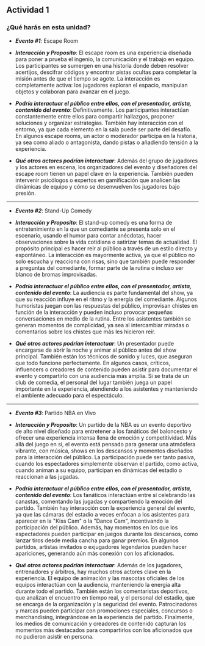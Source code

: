 ## Actividad 1

### ¿Qué harás en esta unidad?

- ***Evento #1***: Escape Room

- ***Interacción y Proposito***: El escape room es una experiencia diseñada para poner a prueba el ingenio, la comunicación y el trabajo en equipo. Los participantes se
 sumergen en una historia donde deben resolver acertijos, descifrar códigos y encontrar pistas ocultas para completar la misión antes de que el tiempo se agote. La interacción es
 completamente activa: los jugadores exploran el espacio, manipulan objetos y colaboran para avanzar en el juego.

- ***Podría interactuar el público entre ellos, con el presentador, artista, contenido del evento***: Definitivamente. Los participantes interactúan constantemente entre ellos para
 compartir hallazgos, proponer soluciones y organizar estrategias. También hay interacción con el entorno, ya que cada elemento en la sala puede ser parte del desafío.
 En algunos escape rooms, un actor o moderador participa en la historia, ya sea como aliado o antagonista, dando pistas o añadiendo tensión a la experiencia.

- ***Qué otros actores podrían interactuar***: Además del grupo de jugadores y los actores en escena, los organizadores del evento y diseñadores del escape room tienen un papel clave
 en la experiencia. También pueden intervenir psicólogos o expertos en gamificación que analicen las dinámicas de equipo y cómo se desenvuelven los jugadores bajo presión.


______________________________________________________________________________________________________________________________________________________________________________

- ***Evento #2***: Stand-Up Comedy

- ***Interacción y Proposito***: El stand-up comedy es una forma de entretenimiento en la que un comediante se presenta solo en el escenario, usando el humor para contar anécdotas, hacer observaciones sobre la vida cotidiana o satirizar temas de actualidad. El propósito principal es hacer reír al público a través de un estilo directo y espontáneo. La interacción es mayormente activa, ya que el público no solo escucha y reacciona con risas, sino que también puede responder a preguntas del comediante, formar parte de la rutina o incluso ser blanco de bromas improvisadas.

- ***Podría interactuar el público entre ellos, con el presentador, artista, contenido del evento***: La audiencia es parte fundamental del show, ya que su reacción influye en el ritmo y la energía del comediante. Algunos humoristas juegan con las respuestas del público, improvisan chistes en función de la interacción y pueden incluso provocar pequeñas conversaciones en medio de la rutina. Entre los asistentes también se generan momentos de complicidad, ya sea al intercambiar miradas o comentarios sobre los chistes que más les hicieron reír.

- ***Qué otros actores podrían interactuar***: Un presentador puede encargarse de abrir la noche y animar al público antes del show principal. También están los técnicos de sonido y luces, que aseguran que todo funcione perfectamente. En algunos casos, críticos, influencers o creadores de contenido pueden asistir para documentar el evento y compartirlo con una audiencia más amplia. Si se trata de un club de comedia, el personal del lugar también juega un papel importante en la experiencia, atendiendo a los asistentes y manteniendo el ambiente adecuado para el espectáculo.


______________________________________________________________________________________________________________________________________________________________________________

- ***Evento #3***: Partido NBA en Vivo

- ***Interacción y Proposito***: Un partido de la NBA es un evento deportivo de alto nivel diseñado para entretener a los fanáticos del baloncesto y ofrecer una experiencia intensa llena de emoción y competitividad. Más allá del juego en sí, el evento está pensado para generar una atmósfera vibrante, con música, shows en los descansos y momentos diseñados para la interacción del público. La participación puede ser tanto pasiva, cuando los espectadores simplemente observan el partido, como activa, cuando animan a su equipo, participan en dinámicas del estadio o reaccionan a las jugadas.

- ***Podría interactuar el público entre ellos, con el presentador, artista, contenido del evento***:  Los fanáticos interactúan entre sí celebrando las canastas, comentando las jugadas y compartiendo la emoción del partido. También hay interacción con la experiencia general del evento, ya que las cámaras del estadio a veces enfocan a los asistentes para aparecer en la "Kiss Cam" o la "Dance Cam", incentivando la participación del público. Además, hay momentos en los que los espectadores pueden participar en juegos durante los descansos, como lanzar tiros desde media cancha para ganar premios. En algunos partidos, artistas invitados o exjugadores legendarios pueden hacer apariciones, generando aún más conexión con los aficionados.

- ***Qué otros actores podrían interactuar***: Además de los jugadores, entrenadores y árbitros, hay muchos otros actores clave en la experiencia. El equipo de animación y las mascotas oficiales de los equipos interactúan con la audiencia, manteniendo la energía alta durante todo el partido. También están los comentaristas deportivos, que analizan el encuentro en tiempo real, y el personal del estadio, que se encarga de la organización y la seguridad del evento. Patrocinadores y marcas pueden participar con promociones especiales, concursos o merchandising, integrándose en la experiencia del partido. Finalmente, los medios de comunicación y creadores de contenido capturan los momentos más destacados para compartirlos con los aficionados que no pudieron asistir en persona.




































